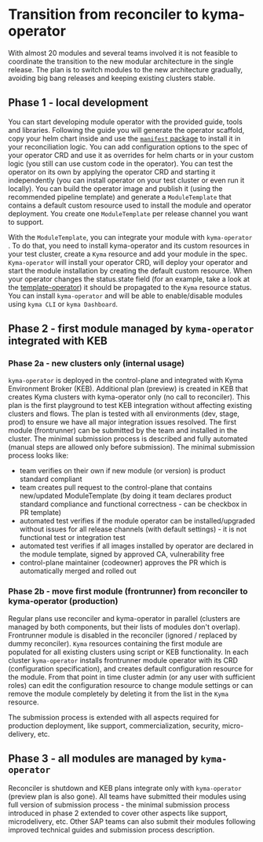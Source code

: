 # Transition from reconciler to kyma-operator

With almost 20 modules and several teams involved it is not feasible to coordinate the transition to the new modular architecture in the single release. The plan is to switch modules to the new architecture gradually, avoiding big bang releases and keeping existing clusters stable. 

## Phase 1 - local development

You can start developing module operator with the provided guide, tools and libraries. Following the guide you will generate the operator scaffold, copy your helm chart inside and use the [`manifest` package](https://github.com/kyma-project/manifest-operator#use-manifest-packages-in-your-own-operator) to install it in your reconciliation logic. You can add configuration options to the spec of your operator CRD and use it as overrides for helm charts or in your custom logic (you still can use custom code in the operator).
You can test the operator on its own by applying the operator CRD and starting it independently (you can install operator on your test cluster or even run it locally). You can build the operator image and publish it (using the recommended pipeline template) and generate a `ModuleTemplate` that contains a default custom resource used to install the module and operator deployment. You create one `ModuleTemplate` per release channel you want to support. 

With the `ModuleTemplate`, you can integrate your module with `kyma-operator` . To do that, you need to install kyma-operator and its custom resources in your test cluster, create a `Kyma` resource and add your module in the spec. `Kyma-operator` will install your operator CRD, will deploy your operator and start the module installation by creating the default custom resource. When your operator changes the status.state field (for an example, take a look at the [template-operator](https://github.com/kyma-project/kyma-operator/blob/main/samples/template-operator/api/v1alpha1/mockup_types.go#L38-L54)) it should be propagated to the `Kyma` resource status. You can install `kyma-operator` and will be able to enable/disable modules using `kyma CLI` or `kyma Dashboard`.

## Phase 2 - first module managed by `kyma-operator` integrated with KEB

### Phase 2a - new clusters only (internal usage)

`kyma-operator` is deployed in the control-plane and integrated with Kyma Environment Broker (KEB). Additional plan (preview) is created in KEB that creates Kyma clusters with kyma-operator only (no call to reconciler). This plan is the first playground to test KEB integration without affecting existing clusters and flows. The plan is tested with all environments (dev, stage, prod) to ensure we have all major integration issues resolved. The first module (frontrunner) can be submitted by the team and installed in the cluster. The minimal submission process is described and fully automated (manual steps are allowed only before submission). The minimal submission process looks like:
- team verifies on their own if new module (or version) is product standard compliant 
- team creates pull request to the control-plane that contains new/updated ModuleTemplate (by doing it team declares product standard compliance and functional correctness - can be checkbox in PR template)
- automated test verifies if the module operator can be installed/upgraded without issues for all release channels (with default settings) - it is not functional test or integration test 
- automated test verifies if all images installed by operator are declared in the module template, signed by approved CA, vulnerability free
- control-plane maintainer (codeowner) approves the PR which is automatically merged and rolled out


### Phase 2b - move first module (frontrunner) from reconciler to kyma-operator (production)

Regular plans use reconciler and kyma-operator in parallel (clusters are managed by both components, but their lists of modules don't overlap). Frontrunner module is disabled in the reconciler (ignored / replaced by dummy reconciler). `Kyma` resources containing the first module are populated for all existing clusters using script or KEB functionality. In each cluster `kyma-operator` installs frontrunner module operator with its CRD (configuration specification), and creates default configuration resource for the module. From that point in time cluster admin (or any user with sufficient roles) can edit the configuration resource to change module settings or can remove the module completely by deleting it from the list in the `Kyma` resource.

The submission process is extended with all aspects required for production deployment, like support, commercialization, security, micro-delivery, etc.
## Phase 3 - all modules are managed by `kyma-operator` 

Reconciler is shutdown and KEB plans integrate only with `kyma-operator` (preview plan is also gone). All teams have submitted their modules using full version of submission process - the minimal submission process introduced in phase 2 extended to cover other aspects like support, microdelivery, etc. Other SAP teams can also submit their modules following improved technical guides and submission process description. 


